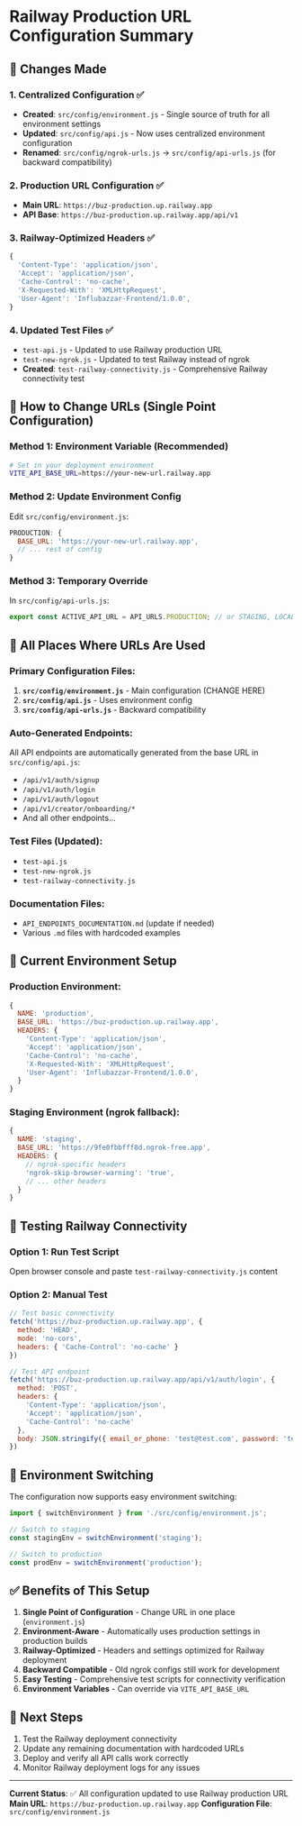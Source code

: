 # Railway Production URL Configuration Summary

## 🎯 Changes Made

### 1. **Centralized Configuration** ✅
- **Created**: `src/config/environment.js` - Single source of truth for all environment settings
- **Updated**: `src/config/api.js` - Now uses centralized environment configuration
- **Renamed**: `src/config/ngrok-urls.js` → `src/config/api-urls.js` (for backward compatibility)

### 2. **Production URL Configuration** ✅
- **Main URL**: `https://buz-production.up.railway.app`
- **API Base**: `https://buz-production.up.railway.app/api/v1`

### 3. **Railway-Optimized Headers** ✅
```javascript
{
  'Content-Type': 'application/json',
  'Accept': 'application/json',
  'Cache-Control': 'no-cache',
  'X-Requested-With': 'XMLHttpRequest',
  'User-Agent': 'Influbazzar-Frontend/1.0.0',
}
```

### 4. **Updated Test Files** ✅
- `test-api.js` - Updated to use Railway production URL
- `test-new-ngrok.js` - Updated to test Railway instead of ngrok
- **Created**: `test-railway-connectivity.js` - Comprehensive Railway connectivity test

## 🔧 How to Change URLs (Single Point Configuration)

### Method 1: Environment Variable (Recommended)
```bash
# Set in your deployment environment
VITE_API_BASE_URL=https://your-new-url.railway.app
```

### Method 2: Update Environment Config
Edit `src/config/environment.js`:
```javascript
PRODUCTION: {
  BASE_URL: 'https://your-new-url.railway.app',
  // ... rest of config
}
```

### Method 3: Temporary Override
In `src/config/api-urls.js`:
```javascript
export const ACTIVE_API_URL = API_URLS.PRODUCTION; // or STAGING, LOCAL_DEV
```

## 📍 All Places Where URLs Are Used

### Primary Configuration Files:
1. **`src/config/environment.js`** - Main configuration (CHANGE HERE)
2. **`src/config/api.js`** - Uses environment config
3. **`src/config/api-urls.js`** - Backward compatibility

### Auto-Generated Endpoints:
All API endpoints are automatically generated from the base URL in `src/config/api.js`:
- `/api/v1/auth/signup`
- `/api/v1/auth/login`
- `/api/v1/auth/logout`
- `/api/v1/creator/onboarding/*`
- And all other endpoints...

### Test Files (Updated):
- `test-api.js`
- `test-new-ngrok.js`
- `test-railway-connectivity.js`

### Documentation Files:
- `API_ENDPOINTS_DOCUMENTATION.md` (update if needed)
- Various `.md` files with hardcoded examples

## 🎯 Current Environment Setup

### Production Environment:
```javascript
{
  NAME: 'production',
  BASE_URL: 'https://buz-production.up.railway.app',
  HEADERS: {
    'Content-Type': 'application/json',
    'Accept': 'application/json',
    'Cache-Control': 'no-cache',
    'X-Requested-With': 'XMLHttpRequest',
    'User-Agent': 'Influbazzar-Frontend/1.0.0',
  }
}
```

### Staging Environment (ngrok fallback):
```javascript
{
  NAME: 'staging',
  BASE_URL: 'https://9fe0fbbfff8d.ngrok-free.app',
  HEADERS: {
    // ngrok-specific headers
    'ngrok-skip-browser-warning': 'true',
    // ... other headers
  }
}
```

## 🧪 Testing Railway Connectivity

### Option 1: Run Test Script
Open browser console and paste `test-railway-connectivity.js` content

### Option 2: Manual Test
```javascript
// Test basic connectivity
fetch('https://buz-production.up.railway.app', { 
  method: 'HEAD', 
  mode: 'no-cors',
  headers: { 'Cache-Control': 'no-cache' }
})

// Test API endpoint
fetch('https://buz-production.up.railway.app/api/v1/auth/login', {
  method: 'POST',
  headers: {
    'Content-Type': 'application/json',
    'Accept': 'application/json',
    'Cache-Control': 'no-cache'
  },
  body: JSON.stringify({ email_or_phone: 'test@test.com', password: 'test123' })
})
```

## 🔄 Environment Switching

The configuration now supports easy environment switching:

```javascript
import { switchEnvironment } from './src/config/environment.js';

// Switch to staging
const stagingEnv = switchEnvironment('staging');

// Switch to production
const prodEnv = switchEnvironment('production');
```

## ✅ Benefits of This Setup

1. **Single Point of Configuration** - Change URL in one place (`environment.js`)
2. **Environment-Aware** - Automatically uses production settings in production builds
3. **Railway-Optimized** - Headers and settings optimized for Railway deployment
4. **Backward Compatible** - Old ngrok configs still work for development
5. **Easy Testing** - Comprehensive test scripts for connectivity verification
6. **Environment Variables** - Can override via `VITE_API_BASE_URL`

## 🚀 Next Steps

1. Test the Railway deployment connectivity
2. Update any remaining documentation with hardcoded URLs
3. Deploy and verify all API calls work correctly
4. Monitor Railway deployment logs for any issues

---

**Current Status**: ✅ All configuration updated to use Railway production URL
**Main URL**: `https://buz-production.up.railway.app`
**Configuration File**: `src/config/environment.js`

